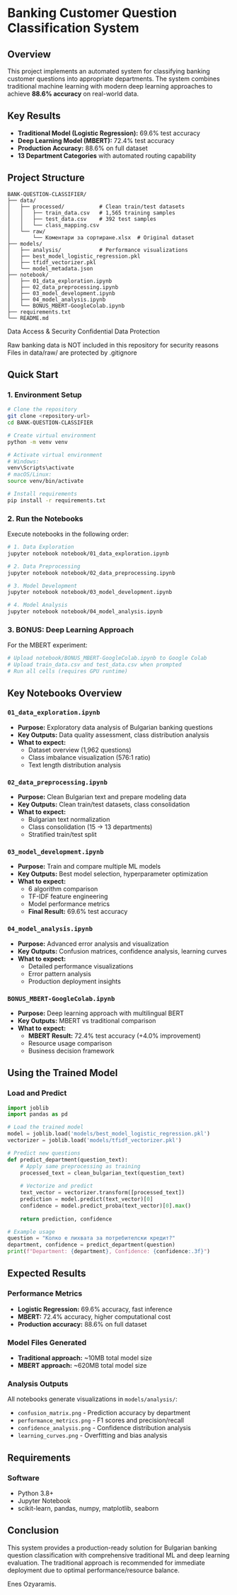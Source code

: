 # Banking Customer Question Classification System

##  Overview

This project implements an automated system for classifying  banking customer questions into appropriate departments. The system combines traditional machine learning with modern deep learning approaches to achieve **88.6% accuracy** on real-world data.

##  Key Results

- **Traditional Model (Logistic Regression):** 69.6% test accuracy
- **Deep Learning Model (MBERT):** 72.4% test accuracy  
- **Production Accuracy:** 88.6% on full dataset
- **13 Department Categories** with automated routing capability

##  Project Structure

```
BANK-QUESTION-CLASSIFIER/
├── data/
│   ├── processed/           # Clean train/test datasets
│   │   ├── train_data.csv   # 1,565 training samples
│   │   ├── test_data.csv    # 392 test samples
│   │   └── class_mapping.csv
│   └── raw/
│       └── Коментари за сортиране.xlsx  # Original dataset
├── models/
│   ├── analysis/            # Performance visualizations
│   ├── best_model_logistic_regression.pkl
│   ├── tfidf_vectorizer.pkl
│   └── model_metadata.json
├── notebook/
│   ├── 01_data_exploration.ipynb
│   ├── 02_data_preprocessing.ipynb  
│   ├── 03_model_development.ipynb
│   ├── 04_model_analysis.ipynb
│   └── BONUS_MBERT-GoogleColab.ipynb
├── requirements.txt
└── README.md
```

Data Access & Security
Confidential Data Protection

Raw banking data is NOT included in this repository for security reasons
Files in data/raw/ are protected by .gitignore


##  Quick Start

### 1. Environment Setup

```bash
# Clone the repository
git clone <repository-url>
cd BANK-QUESTION-CLASSIFIER

# Create virtual environment
python -m venv venv

# Activate virtual environment
# Windows:
venv\Scripts\activate
# macOS/Linux:
source venv/bin/activate

# Install requirements
pip install -r requirements.txt
```

### 2. Run the Notebooks

Execute notebooks in the following order:

```bash
# 1. Data Exploration
jupyter notebook notebook/01_data_exploration.ipynb

# 2. Data Preprocessing  
jupyter notebook notebook/02_data_preprocessing.ipynb

# 3. Model Development
jupyter notebook notebook/03_model_development.ipynb

# 4. Model Analysis
jupyter notebook notebook/04_model_analysis.ipynb
```

### 3. BONUS: Deep Learning Approach

For the MBERT experiment:
```bash
# Upload notebook/BONUS_MBERT-GoogleColab.ipynb to Google Colab
# Upload train_data.csv and test_data.csv when prompted
# Run all cells (requires GPU runtime)
```

##  Key Notebooks Overview

### `01_data_exploration.ipynb`
- **Purpose:** Exploratory data analysis of Bulgarian banking questions
- **Key Outputs:** Data quality assessment, class distribution analysis
- **What to expect:** 
  - Dataset overview (1,962 questions)
  - Class imbalance visualization (576:1 ratio)
  - Text length distribution analysis

### `02_data_preprocessing.ipynb`
- **Purpose:** Clean Bulgarian text and prepare modeling data
- **Key Outputs:** Clean train/test datasets, class consolidation
- **What to expect:**
  - Bulgarian text normalization
  - Class consolidation (15 → 13 departments)
  - Stratified train/test split

### `03_model_development.ipynb`
- **Purpose:** Train and compare multiple ML models
- **Key Outputs:** Best model selection, hyperparameter optimization
- **What to expect:**
  - 6 algorithm comparison
  - TF-IDF feature engineering
  - Model performance metrics
  - **Final Result:** 69.6% test accuracy

### `04_model_analysis.ipynb`
- **Purpose:** Advanced error analysis and visualization
- **Key Outputs:** Confusion matrices, confidence analysis, learning curves
- **What to expect:**
  - Detailed performance visualizations
  - Error pattern analysis
  - Production deployment insights

### `BONUS_MBERT-GoogleColab.ipynb` 
- **Purpose:** Deep learning approach with multilingual BERT
- **Key Outputs:** MBERT vs traditional comparison
- **What to expect:**
  - **MBERT Result:** 72.4% test accuracy (+4.0% improvement)
  - Resource usage comparison
  - Business decision framework

##  Using the Trained Model

### Load and Predict

```python
import joblib
import pandas as pd

# Load the trained model
model = joblib.load('models/best_model_logistic_regression.pkl')
vectorizer = joblib.load('models/tfidf_vectorizer.pkl')

# Predict new questions
def predict_department(question_text):
    # Apply same preprocessing as training
    processed_text = clean_bulgarian_text(question_text)
    
    # Vectorize and predict
    text_vector = vectorizer.transform([processed_text])
    prediction = model.predict(text_vector)[0]
    confidence = model.predict_proba(text_vector)[0].max()
    
    return prediction, confidence

# Example usage
question = "Колко е лихвата за потребителски кредит?"
department, confidence = predict_department(question)
print(f"Department: {department}, Confidence: {confidence:.3f}")
```

##  Expected Results

### Performance Metrics
- **Logistic Regression:** 69.6% accuracy, fast inference
- **MBERT:** 72.4% accuracy, higher computational cost
- **Production accuracy:** 88.6% on full dataset

### Model Files Generated
- **Traditional approach:** ~10MB total model size
- **MBERT approach:** ~620MB total model size

### Analysis Outputs
All notebooks generate visualizations in `models/analysis/`:
- `confusion_matrix.png` - Prediction accuracy by department  
- `performance_metrics.png` - F1 scores and precision/recall
- `confidence_analysis.png` - Confidence distribution analysis
- `learning_curves.png` - Overfitting and bias analysis

##  Requirements

### Software
- Python 3.8+
- Jupyter Notebook
- scikit-learn, pandas, numpy, matplotlib, seaborn

##  Conclusion

This system provides a production-ready solution for Bulgarian banking question classification with comprehensive traditional ML and deep learning evaluation. The traditional approach is recommended for immediate deployment due to optimal performance/resource balance.

Enes Ozyaramis.